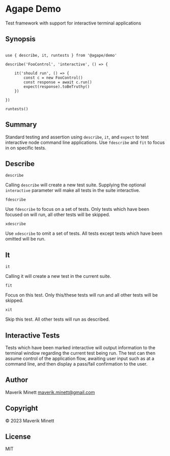 # Agape Demo

Test framework with support for interactive terminal applications


## Synopsis

```

use { describe, it, runtests } from '@agape/demo'

describe('FooControl', 'interactive', () => {

    it('should run', () => {
        const c = new FooControl()
        const response = await c.run()
        expect(response).toBeTruthy()
    })

})

runtests()
```


## Summary

Standard testing and assertion using `describe`, `it`, and `expect` to
test interactive node command line applications. Use `fdescribe` and
`fit` to focus in on specific tests.


## Describe

`describe`

Calling `describe` will create a new test suite. Supplying the optional
`interactive` parameter will make all tests in the suite interactive. 

`fdescribe`

Use `fdescribe` to focus on a set of tests. Only tests which have been
focused on will run, all other tests will be skipped.

`xdescribe`

Use `xdescribe` to omit a set of tests. All tests except tests which
have been omitted will be run.

## It

`it`

Calling it will create a new test in the current suite. 

`fit`

Focus on this test. Only this/these tests will run and all other tests
will be skipped. 

`xit`

Skip this test. All other tests will run as described.

## Interactive Tests

Tests which have been marked interactive will output information to the
terminal window regarding the current test being run. The test can then
assume control of the application flow, awaiting user input such as at
a command line, and then display a pass/fail confirmation to the user.


## Author

Maverik Minett  maverik.minett@gmail.com


## Copyright

© 2023 Maverik Minett


## License

MIT
